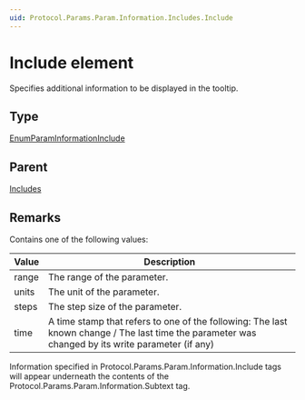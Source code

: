 ```yaml
---
uid: Protocol.Params.Param.Information.Includes.Include
---
```


# Include element

Specifies additional information to be displayed in the tooltip.

## Type

[EnumParamInformationInclude](xref:Protocol-EnumParamInformationInclude)

## Parent

[Includes](xref:Protocol.Params.Param.Information.Includes)

## Remarks

Contains one of the following values:

|Value|Description|
|--- |--- |
|range|The range of the parameter.|
|units|The unit of the parameter.|
|steps|The step size of the parameter.|
|time|A time stamp that refers to one of the following: The last known change / The last time the parameter was changed by its write parameter (if any)|

Information specified in Protocol.Params.Param.Information.Include tags will appear underneath the contents of the Protocol.Params.Param.Information.Subtext tag.
